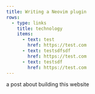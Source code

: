 ```yaml
---
title: Writing a Neovim plugin
rows:
  - type: links
    title: technology
    items:
      - text: test
        href: https://test.com
      - text: testsdfsdf
        href: https://test.com
      - text: testsdf
        href: https://test.com
---
```


a post about building this website
